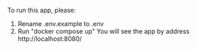 To run this app, please: 
1. Rename .env.example to .env 
2. Run "docker compose up"
You will see the app by address http://localhost:8080/